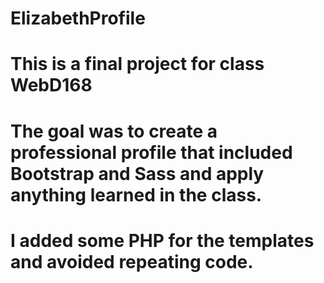 # ElizabethProfile
# This is a final project for class WebD168
# The goal was to create a professional profile that included Bootstrap and Sass and apply anything learned in the class.
# I added some PHP for the templates and avoided repeating code.
